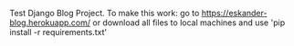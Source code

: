Test Django Blog Project.
To make this work:
go to https://eskander-blog.herokuapp.com/ or download all files to local machines and use 'pip install -r requirements.txt'
